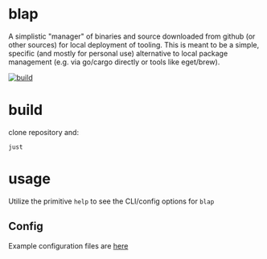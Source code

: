 blap
===

A simplistic "manager" of binaries and source downloaded from github (or other sources)
for local deployment of tooling. This is meant to be a simple, specific (and mostly for personal use) alternative
to local package management (e.g. via go/cargo directly or tools like
eget/brew).

[![build](https://github.com/seanenck/blap/actions/workflows/build.yml/badge.svg)](https://github.com/seanenck/blap/actions/workflows/build.yml)

# build

clone repository and:
```
just
```

# usage

Utilize the primitive `help` to see the CLI/config options for `blap`

## Config

Example configuration files are [here](internal/config/examples)

